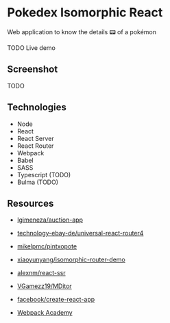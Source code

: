 
# Pokedex Isomorphic React 

Web application to know the details 📟 of a pokémon

TODO Live demo 

## Screenshot

TODO

## Technologies

- Node
- React
- React Server
- React Router
- Webpack
- Babel
- SASS
- Typescript (TODO)
- Bulma (TODO)

## Resources

- [lgimeneza/auction-app](https://github.com/lgimeneza/auction-app)
- [technology-ebay-de/universal-react-router4](https://github.com/technology-ebay-de/universal-react-router4)
- [mikelpmc/pintxopote](https://github.com/mikelpmc/pintxopote)
- [xiaoyunyang/isomorphic-router-demo](https://github.com/xiaoyunyang/isomorphic-router-demo)
- [alexnm/react-ssr](https://github.com/alexnm/react-ssr)

- [VGamezz19/MDitor](https://github.com/VGamezz19/MDitor)
- [facebook/create-react-app](https://github.com/facebook/create-react-app)

- [Webpack Academy](https://webpack.academy/)